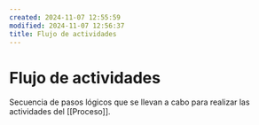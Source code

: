 ```yaml
---
created: 2024-11-07 12:55:59
modified: 2024-11-07 12:56:37
title: Flujo de actividades
---
```


# Flujo de actividades

Secuencia de pasos lógicos que se llevan a cabo para realizar las actividades del [[Proceso]].
